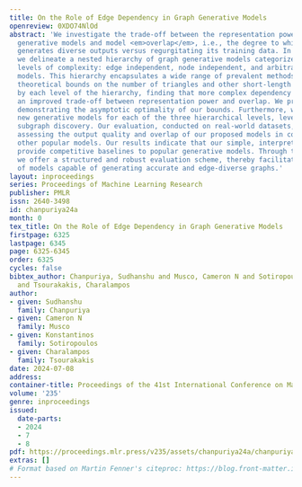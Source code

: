 ```yaml
---
title: On the Role of Edge Dependency in Graph Generative Models
openreview: 0XDO74NlOd
abstract: 'We investigate the trade-off between the representation power of graph
  generative models and model <em>overlap</em>, i.e., the degree to which the model
  generates diverse outputs versus regurgitating its training data. In particular,
  we delineate a nested hierarchy of graph generative models categorized into three
  levels of complexity: edge independent, node independent, and arbitrarily dependent
  models. This hierarchy encapsulates a wide range of prevalent methods. We derive
  theoretical bounds on the number of triangles and other short-length cycles producible
  by each level of the hierarchy, finding that more complex dependency structure allows
  an improved trade-off between representation power and overlap. We provide instances
  demonstrating the asymptotic optimality of our bounds. Furthermore, we introduce
  new generative models for each of the three hierarchical levels, leveraging dense
  subgraph discovery. Our evaluation, conducted on real-world datasets, focuses on
  assessing the output quality and overlap of our proposed models in comparison to
  other popular models. Our results indicate that our simple, interpretable models
  provide competitive baselines to popular generative models. Through this investigation,
  we offer a structured and robust evaluation scheme, thereby facilitating the development
  of models capable of generating accurate and edge-diverse graphs.'
layout: inproceedings
series: Proceedings of Machine Learning Research
publisher: PMLR
issn: 2640-3498
id: chanpuriya24a
month: 0
tex_title: On the Role of Edge Dependency in Graph Generative Models
firstpage: 6325
lastpage: 6345
page: 6325-6345
order: 6325
cycles: false
bibtex_author: Chanpuriya, Sudhanshu and Musco, Cameron N and Sotiropoulos, Konstantinos
  and Tsourakakis, Charalampos
author:
- given: Sudhanshu
  family: Chanpuriya
- given: Cameron N
  family: Musco
- given: Konstantinos
  family: Sotiropoulos
- given: Charalampos
  family: Tsourakakis
date: 2024-07-08
address:
container-title: Proceedings of the 41st International Conference on Machine Learning
volume: '235'
genre: inproceedings
issued:
  date-parts:
  - 2024
  - 7
  - 8
pdf: https://proceedings.mlr.press/v235/assets/chanpuriya24a/chanpuriya24a.pdf
extras: []
# Format based on Martin Fenner's citeproc: https://blog.front-matter.io/posts/citeproc-yaml-for-bibliographies/
---
```

